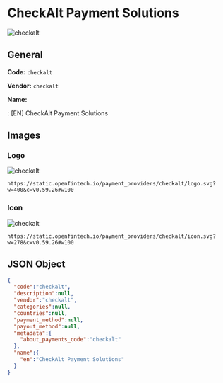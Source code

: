 
# CheckAlt Payment Solutions 
![checkalt](https://static.openfintech.io/payment_providers/checkalt/logo.svg?w=400&c=v0.59.26#w100)  

## General 
 
**Code:** `checkalt` 
 
**Vendor:** `checkalt` 
 
**Name:** 
 
:	[EN] CheckAlt Payment Solutions 
 

## Images 

### Logo 
 
![checkalt](https://static.openfintech.io/payment_providers/checkalt/logo.svg?w=400&c=v0.59.26#w100)  

```
https://static.openfintech.io/payment_providers/checkalt/logo.svg?w=400&c=v0.59.26#w100
```  

### Icon 
 
![checkalt](https://static.openfintech.io/payment_providers/checkalt/icon.svg?w=278&c=v0.59.26#w100)  

```
https://static.openfintech.io/payment_providers/checkalt/icon.svg?w=278&c=v0.59.26#w100
```  

## JSON Object 

```json
{
  "code":"checkalt",
  "description":null,
  "vendor":"checkalt",
  "categories":null,
  "countries":null,
  "payment_method":null,
  "payout_method":null,
  "metadata":{
    "about_payments_code":"checkalt"
  },
  "name":{
    "en":"CheckAlt Payment Solutions"
  }
}
```  
